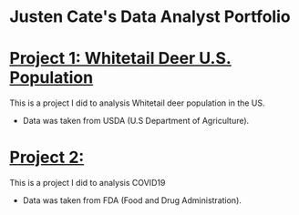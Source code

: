 # Justen Cate's Data Analyst Portfolio

# [Project 1: Whitetail Deer U.S. Population](https://github.com/MrJCate/....)

This is a project I did to analysis Whitetail deer population in the US.
  - Data was taken from USDA (U.S Department of Agriculture).

# [Project 2: ](https://github.com/MrJCate/....)

This is a project I did to analysis COVID19
  - Data was taken from FDA (Food and Drug Administration).
